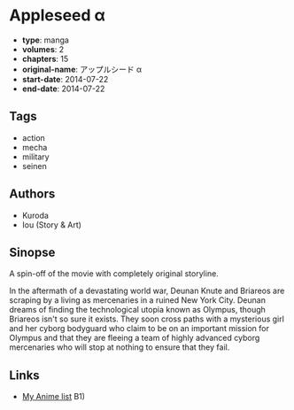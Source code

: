 # Appleseed α

-   **type**: manga
-   **volumes**: 2
-   **chapters**: 15
-   **original-name**: アップルシード α
-   **start-date**: 2014-07-22
-   **end-date**: 2014-07-22

## Tags

-   action
-   mecha
-   military
-   seinen

## Authors

-   Kuroda
-   Iou (Story & Art)

## Sinopse

A spin-off of the movie with completely original storyline.

In the aftermath of a devastating world war, Deunan Knute and Briareos are scraping by a living as mercenaries in a ruined New York City. Deunan dreams of finding the technological utopia known as Olympus, though Briareos isn't so sure it exists. They soon cross paths with a mysterious girl and her cyborg bodyguard who claim to be on an important mission for Olympus and that they are fleeing a team of highly advanced cyborg mercenaries who will stop at nothing to ensure that they fail.

## Links

-   [My Anime list](https://myanimelist.net/manga/85818/Appleseed_α)
    B1)
